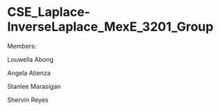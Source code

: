 # CSE_Laplace-InverseLaplace_MexE_3201_Group

Members:

Louwella Abong

Angela Atienza

Stanlee Marasigan

Shervin Reyes

